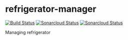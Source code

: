 # refrigerator-manager
[![Build Status](https://travis-ci.org/dean-kim/refrigerator-manager.svg?branch=master)](https://travis-ci.org/dean-kim/refrigerator-manager)
[![Sonarcloud Status](https://sonarcloud.io/api/project_badges/measure?project=dean-kim%3A&metric=alert_status)](https://sonarcloud.io/dashboard?id=dean-kim%3A)
[![Sonarcloud Status](https://sonarcloud.io/api/project_badges/measure?project=dean-kim%3A&metric=bugs)](https://sonarcloud.io/dashboard?id=dean-kim%3A)


Managing refrigerator
